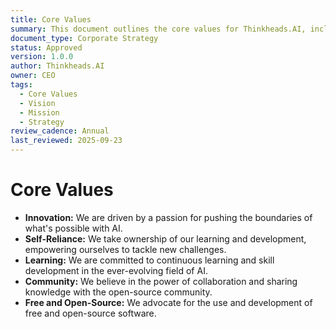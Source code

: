 ```yaml
---
title: Core Values
summary: This document outlines the core values for Thinkheads.AI, including innovation, self-reliance, learning, community, and a commitment to open-source.
document_type: Corporate Strategy
status: Approved
version: 1.0.0
author: Thinkheads.AI
owner: CEO
tags:
  - Core Values
  - Vision
  - Mission
  - Strategy
review_cadence: Annual
last_reviewed: 2025-09-23
---
```

# Core Values

*   **Innovation:** We are driven by a passion for pushing the boundaries of what's possible with AI.
*   **Self-Reliance:** We take ownership of our learning and development, empowering ourselves to tackle new challenges.
*   **Learning:** We are committed to continuous learning and skill development in the ever-evolving field of AI.
*   **Community:** We believe in the power of collaboration and sharing knowledge with the open-source community.
*   **Free and Open-Source:** We advocate for the use and development of free and open-source software.
